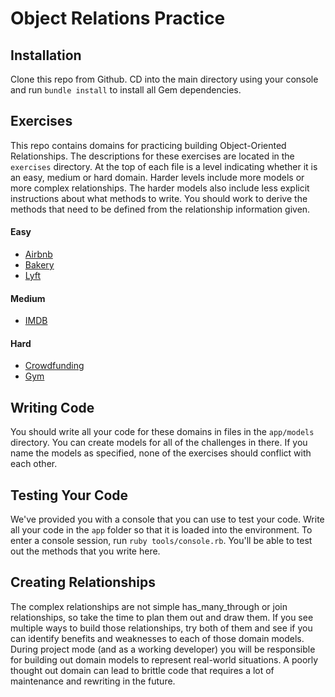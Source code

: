 # Object Relations Practice

## Installation

Clone this repo from Github. CD into the main directory using your console and
run `bundle install` to install all Gem dependencies.

## Exercises

This repo contains domains for practicing building Object-Oriented
Relationships. The descriptions for these exercises are located in the
`exercises` directory. At the top of each file is a level indicating whether it
is an easy, medium or hard domain. Harder levels include more models or more
complex relationships. The harder models also include less explicit instructions
about what methods to write. You should work to derive the methods that need to
be defined from the relationship information given.

#### Easy

- [Airbnb](https://github.com/learn-co-curriculum/oo-relationships-practice/blob/master/exercises/airbnb.md)
- [Bakery](https://github.com/learn-co-curriculum/oo-relationships-practice/blob/master/exercises/bakery.md)
- [Lyft](https://github.com/learn-co-curriculum/oo-relationships-practice/blob/master/exercises/lyft.md)

#### Medium

- [IMDB](https://github.com/learn-co-curriculum/oo-relationships-practice/blob/master/exercises/imdb.md)

#### Hard

- [Crowdfunding](https://github.com/learn-co-curriculum/oo-relationships-practice/blob/master/exercises/crowdfunding.md)
- [Gym](https://github.com/learn-co-curriculum/oo-relationships-practice/blob/master/exercises/gym.md)

## Writing Code

You should write all your code for these domains in files in the `app/models`
directory. You can create models for all of the challenges in there. If you name
the models as specified, none of the exercises should conflict with each other.

## Testing Your Code

We've provided you with a console that you can use to test your code. Write all
your code in the `app` folder so that it is loaded into the environment. To
enter a console session, run `ruby tools/console.rb`. You'll be able to test out
the methods that you write here.

## Creating Relationships

The complex relationships are not simple has_many_through or join relationships,
so take the time to plan them out and draw them. If you see multiple ways to
build those relationships, try both of them and see if you can identify benefits
and weaknesses to each of those domain models. During project mode (and as a
working developer) you will be responsible for building out domain models to
represent real-world situations. A poorly thought out domain can lead to brittle
code that requires a lot of maintenance and rewriting in the future.
